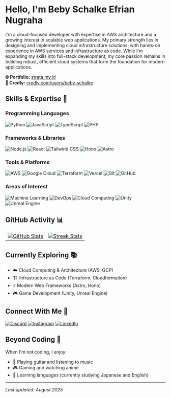 # Hello, I'm Beby Schalke Efrian Nugraha

I'm a cloud-focused developer with expertise in AWS architecture and a growing interest in scalable web applications. My primary strength lies in designing and implementing cloud infrastructure solutions, with hands-on experience in AWS services and infrastructure as code. While I'm expanding my skills into full-stack development, my core passion remains in building robust, efficient cloud systems that form the foundation for modern applications.

**🌐 Portfolio:** [strata.my.id](https://strata.my.id)  
**📜 Credly:** [credly.com/users/beby-schalke](https://www.credly.com/users/beby-schalke)

## Skills & Expertise 🚀

### Programming Languages
![Python](https://img.shields.io/badge/Python-3776AB?style=flat&logo=python&logoColor=white)
![JavaScript](https://img.shields.io/badge/JavaScript-F7DF1E?style=flat&logo=javascript&logoColor=black)
![TypeScript](https://img.shields.io/badge/TypeScript-3178C6?style=flat&logo=typescript&logoColor=white)
![PHP](https://img.shields.io/badge/PHP-777BB4?style=flat&logo=php&logoColor=white)

### Frameworks & Libraries
![Node.js](https://img.shields.io/badge/Node.js-339933?style=flat&logo=node.js&logoColor=white)
![React](https://img.shields.io/badge/React-61DAFB?style=flat&logo=react&logoColor=black)
![Tailwind CSS](https://img.shields.io/badge/Tailwind_CSS-38B2AC?style=flat&logo=tailwind-css&logoColor=white)
![Hono](https://img.shields.io/badge/Hono-FF6E30?style=flat&logo=hono&logoColor=white)
![Astro](https://img.shields.io/badge/Astro-FF5D01?style=flat&logo=astro&logoColor=white)

### Tools & Platforms
![AWS](https://img.shields.io/badge/AWS-232F3E?style=flat&logo=amazon-aws&logoColor=white)
![Google Cloud](https://img.shields.io/badge/Google_Cloud-4285F4?style=flat&logo=google-cloud&logoColor=white)
![Terraform](https://img.shields.io/badge/Terraform-7B42BC?style=flat&logo=terraform&logoColor=white)
![Vercel](https://img.shields.io/badge/Vercel-000000?style=flat&logo=vercel&logoColor=white)
![Git](https://img.shields.io/badge/Git-F05032?style=flat&logo=git&logoColor=white)
![GitHub](https://img.shields.io/badge/GitHub-181717?style=flat&logo=github&logoColor=white)

### Areas of Interest
![Machine Learning](https://img.shields.io/badge/Machine_Learning-FF6F00?style=flat&logo=tensorflow&logoColor=white)
![DevOps](https://img.shields.io/badge/DevOps-007396?style=flat&logo=devops&logoColor=white)
![Cloud Computing](https://img.shields.io/badge/Cloud_Computing-FF9900?style=flat&logo=cloud&logoColor=white)
![Unity](https://img.shields.io/badge/Unity-000000?style=flat&logo=unity&logoColor=white)
![Unreal Engine](https://img.shields.io/badge/Unreal_Engine-313131?style=flat&logo=unreal-engine&logoColor=white)

## GitHub Activity 📊

| | |
| :---: | :---: |
| [![GitHub Stats](https://github-readme-stats.vercel.app/api?username=desxtra&show_icons=true&theme=tokyonight)](https://github.com/desxtra) | [![Streak Stats](https://github-readme-streak-stats.herokuapp.com/?user=desxtra&theme=tokyonight)](https://github.com/desxtra) |

## Currently Exploring 📚

- ☁️ Cloud Computing & Architecture (AWS, GCP)
- 🏗️ Infrastructure as Code (Terraform, Cloudformation)
- ⚡ Modern Web Frameworks (Astro, Hono)
- 🎮 Game Development (Unity, Unreal Engine)

## Connect With Me 🤝

[![Discord](https://img.shields.io/badge/Discord-7289DA?style=for-the-badge&logo=discord&logoColor=white)](https://discord.com/users/destraxion)
[![Instagram](https://img.shields.io/badge/Instagram-E4405F?style=for-the-badge&logo=instagram&logoColor=white)](https://instagram.com/destraxion)
[![LinkedIn](https://img.shields.io/badge/LinkedIn-0077B5?style=for-the-badge&logo=linkedin&logoColor=white)](https://linkedin.com/in/beby-schalke)

## Beyond Coding 🎸

When I'm not coding, I enjoy:
- 🎸 Playing guitar and listening to music
- 🎮 Gaming and watching anime
- 📗 Learning languages (currently studying Japanese and English)

---

*Last updated: August 2025*

